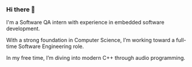 ### Hi there 👋

I'm a Software QA intern with experience in embedded software development.

With a strong foundation in Computer Science, I’m working toward a full-time Software Engineering role.

In my free time, I’m diving into modern C++ through audio programming.


